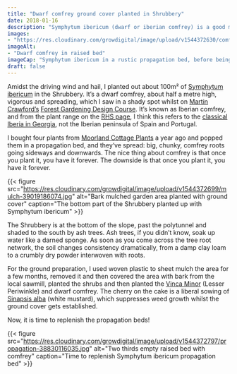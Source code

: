 ```yaml
---
title: "Dwarf comfrey ground cover planted in Shrubbery"
date: 2018-01-16
description: "Symphytum ibericum (dwarf or iberian comfrey) is a good mineral accumulator ground cover for shady areas, planted buckets of the stuff today"
images: 
- "https://res.cloudinary.com/growdigital/image/upload/v1544372630/comfrey-38830083715.jpg"
imageAlt: 
- "Dwarf comfrey in raised bed"
imageCap: "Symphytum ibericum in a rustic propagation bed, before being lifted, divided and planted out"
draft: false
---
```


Amidst the driving wind and hail, I planted out about 100m² of [Symphytum ibericum](https://www.rhs.org.uk/Plants/75444/i-Symphytum-ibericum-i/Details) in the Shrubbery. It’s a dwarf comfrey, about half a metre high, vigorous and spreading, which I saw in a shady spot whilst on [Martin Crawford’s](https://www.agroforestry.co.uk/about_us/) [Forest Gardening Design Course](https://www.agroforestry.co.uk/product/forest-gardening-food-forests-design-course/). It’s known as Iberian comfrey, and from the plant range on the [RHS page](https://www.rhs.org.uk/Plants/75444/i-Symphytum-ibericum-i/Details), I think this refers to the [classical Iberia in Georgia](https://en.wikipedia.org/wiki/Kartli), not the Iberian peninsula of Spain and Portugal.

I bought four plants from [Moorland Cottage Plants](http://www.moorlandcottageplants.co.uk/) a year ago and popped them in a propagation bed, and they‘ve spread: big, chunky, comfrey roots going sideways and downwards. The nice thing about comfrey is that once you plant it, you have it forever. The downside is that once you plant it, you have it forever.

{{< figure src="https://res.cloudinary.com/growdigital/image/upload/v1544372699/mulch-39019186074.jpg" alt="Bark mulched garden area planted with ground cover" caption="The bottom part of the Shrubbery planted up with Symphytum ibericum" >}}

The Shrubbery is at the bottom of the slope, past the polytunnel and shaded to the south by ash trees. Ash trees, if you didn’t know, soak up water like a darned sponge. As soon as you come across the tree root network, the soil changes consistency dramatically, from a damp clay loam to a crumbly dry powder interwoven with roots.

For the ground preparation, I used woven plastic to sheet mulch the area for a few months, removed it and then covered the area with bark from the local sawmill, planted the shrubs and then planted the [Vinca Minor](http://www.pfaf.org/user/plant.aspx?latinname=Vinca+minor) (Lesser Periwinkle) and dwarf comfrey. The cherry on the cake is a liberal sowing of [Sinapsis alba](http://www.pfaf.org/user/Plant.aspx?LatinName=Sinapis+alba) (white mustard), which suppresses weed growth whilst the ground cover gets established.

Now, it is time to replenish the propagation beds!

{{< figure src="https://res.cloudinary.com/growdigital/image/upload/v1544372797/propagation-38830116035.jpg" alt="Two thirds empty raised bed with comfrey" caption="Time to replenish Symphytum ibericum propagation bed" >}}
